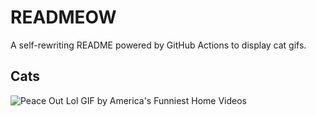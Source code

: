 # READMEOW

A self-rewriting README powered by GitHub Actions to display cat gifs.

## Cats

![Peace Out Lol GIF by America's Funniest Home Videos](https://media4.giphy.com/media/l4KibK3JwaVo0CjDO/200.gif?cid=9acd02da8vi500o8jdk32kbpfxbcuncc0oog40yb0fghwr1s&ep=v1_gifs_search&rid=200.gif&ct=g)
